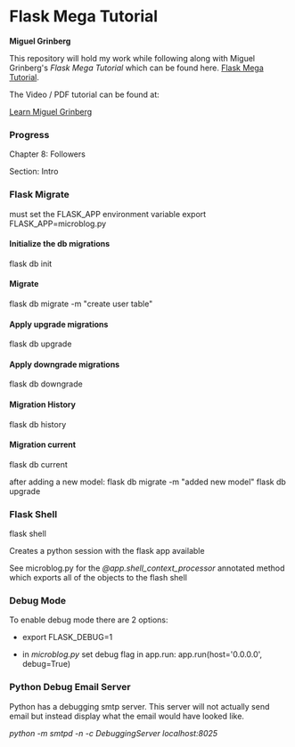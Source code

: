 
# Flask Mega Tutorial

**Miguel Grinberg**

This repository will hold my work while following along with Miguel Grinberg's *Flask Mega Tutorial* which can be found here. [Flask Mega Tutorial](https://blog.miguelgrinberg.com/post/the-flask-mega-tutorial-part-i-hello-world).

The Video / PDF tutorial can be found at:

[Learn Miguel Grinberg](https://learn.miguelgrinberg.com)



### Progress

Chapter 8: Followers

Section: Intro


### Flask Migrate

must set the FLASK_APP environment variable
export FLASK_APP=microblog.py


#### Initialize the db migrations

flask db init


#### Migrate
flask db migrate -m "create user table"

#### Apply upgrade migrations
flask db upgrade

#### Apply downgrade migrations
flask db downgrade

#### Migration History
flask db history

#### Migration current
flask db current

after adding a new model:
flask db migrate -m "added new model"
flask db upgrade

### Flask Shell
flask shell

Creates a python session with the flask app available

See microblog.py for the *@app.shell_context_processor* annotated method which exports all of the objects to the flash shell


### Debug Mode
To enable debug mode there are 2 options:

- export FLASK_DEBUG=1

- in *microblog.py* set debug flag in app.run:  app.run(host='0.0.0.0', debug=True)


### Python Debug Email Server
Python has a debugging smtp server.  This server will not actually send email but instead
display what the email would have looked like.

*python -m smtpd -n -c DebuggingServer localhost:8025*


